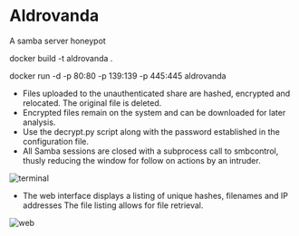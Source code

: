 # Aldrovanda
A samba server honeypot


docker build -t aldrovanda .

docker run -d -p 80:80 -p 139:139 -p 445:445 aldrovanda

- Files uploaded to the unauthenticated share are hashed, encrypted and relocated. The original file is deleted.
- Encrypted files remain on the system and can be downloaded for later analysis.
- Use the decrypt.py script along with the password established in the configuration file.
- All Samba sessions are closed with a subprocess call to smbcontrol, thusly reducing the window for follow on actions by an intruder.

![terminal](https://github.com/user-attachments/assets/0768d092-1f9b-450f-af19-4a099ffc2bcc)

- The web interface displays a listing of unique hashes, filenames and IP addresses The file listing allows for file retrieval.

![web](https://github.com/user-attachments/assets/8a8098e0-c834-417c-af7d-dc9532ef6721)
